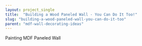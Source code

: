 ```yaml
---
layout: project_single
title:  "Building a Wood Paneled Wall - You Can Do It Too!"
slug: "building-a-wood-paneled-wall-you-can-do-it-too"
parent: "mdf-wall-decorating-ideas"
---
```

Painting MDF Paneled Wall